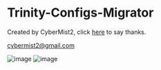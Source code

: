 # Trinity-Configs-Migrator

Created by CyberMist2, click [here](https://www.paypal.com/paypalme/cybermist2) to say thanks.

cybermist2@gmail.com

![image](https://user-images.githubusercontent.com/7664922/202861046-6035fbd2-8fd1-4079-a541-fda561db9baf.png)
![image](https://user-images.githubusercontent.com/7664922/202861065-35eadae3-5b80-4cbe-8f46-27dfaa48c1b2.png)
